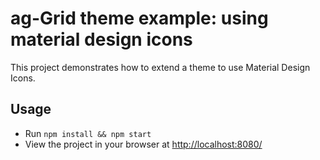 # ag-Grid theme example: using material design icons

<p>This project demonstrates how to extend a theme to use Material Design Icons.</p>

## Usage

- Run `npm install && npm start`
- View the project in your browser at [http://localhost:8080/](http://localhost:8080/)
